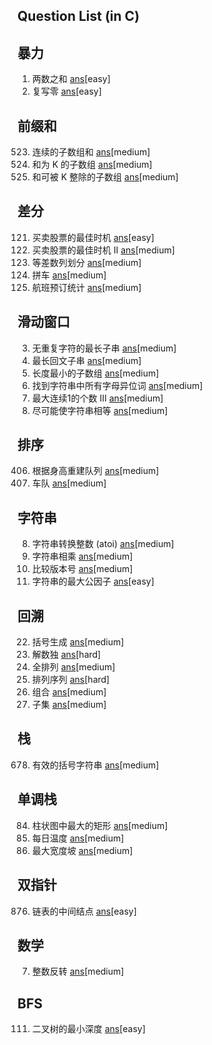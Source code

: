 Question List (in C)
----------------------------
## 暴力
1. 两数之和 [ans](./include/array/two_sum.h)[easy]
1089. 复写零 [ans](./include/array/duplicate_zeros.h)[easy]

## 前缀和
523. 连续的子数组和 [ans](./include/array/cont_subarray_sum.h)[medium]
560. 和为 K 的子数组 [ans](./include/array/sub_sum_k.h)[medium]
974. 和可被 K 整除的子数组 [ans](./include/array/sub_sum_divisible.h)[medium]

## 差分
121. 买卖股票的最佳时机 [ans](./include/array/best_time_sell_stock.h)[easy]
122. 买卖股票的最佳时机 II [ans](./include/array/best_time_sell_stock_2.h)[medium]
413. 等差数列划分 [ans](./include/array/arith_slices.h)[medium]
1094. 拼车 [ans](./include/array/car_pooling.h)[medium]
1109. 航班预订统计 [ans](./include/array/flight_bookings.h)[medium]

## 滑动窗口
3. 无重复字符的最长子串 [ans](./include/str/long_sub_str_wo_repeat.h)[medium]
5. 最长回文子串 [ans](./include/str/long_palind_sub_str.h)[medium]
209. 长度最小的子数组 [ans](./include/array/min_size_sub_array.h)[medium]
438. 找到字符串中所有字母异位词 [ans](./include/array/find_anagrams.h)[medium]
1004. 最大连续1的个数 III [ans](./include/array/max_con_ones_3.h)[medium]
1208. 尽可能使字符串相等 [ans](./include/str/get_equal_sub_str.h)[medium]

## 排序
406. 根据身高重建队列 [ans](./include/sorting/queue_rebuild_by_height.h)[medium]
853. 车队 [ans](./include/sorting/car_fleet.h)[medium]

## 字符串
8. 字符串转换整数 (atoi) [ans](./include/str/my_atoi.h)[medium]
43. 字符串相乘 [ans](./include/str/multiply_str.h)[medium]
165. 比较版本号 [ans](./include/str/compare_version.h)[medium]
1071. 字符串的最大公因子 [ans](./include/str/greatest_common_divisor_str.h)[easy]

## 回溯
22. 括号生成 [ans](./include/backtrack/gen_parenth.h)[medium]
37. 解数独 [ans](./include/backtrack/solve_sudoku.h)[hard]
46. 全排列 [ans](./include/backtrack/permutations.h)[medium]
60. 排列序列 [ans](./include/backtrack/permutation_seq.h)[hard]
77. 组合 [ans](./include/backtrack/combine.h)[medium]
78. 子集 [ans](./include/backtrack/subsets.h)[medium]

## 栈
678. 有效的括号字符串 [ans](./include/stack/valid_paren_str.h)[medium]

## 单调栈
84. 柱状图中最大的矩形 [ans](./include/array/largest_rectangle_his.h)[medium]
739. 每日温度 [ans](./include/array/daily_temperature.h)[medium]
962. 最大宽度坡 [ans](./include/array/max_width_ramp.h)[medium]

## 双指针
876. 链表的中间结点 [ans](./include/two_pointer/)[easy]

## 数学
7. 整数反转 [ans](./include/math/reverse_integer.h)[medium]

## BFS
111. 二叉树的最小深度 [ans](./include/bfs/min_depth_binary_tree.h)[easy]